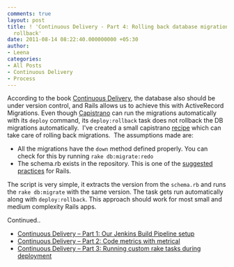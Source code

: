 ```yaml
---
comments: true
layout: post
title: ! 'Continuous Delivery - Part 4: Rolling back database migrations with Capistrano
  rollback'
date: 2011-08-14 08:22:40.000000000 +05:30
author: 
- Leena
categories:
- All Posts
- Continuous Delivery
- Process
---
```

According to the book <a href="http://www.amazon.com/gp/product/0321601912?tag=contindelive-20">Continuous Delivery</a>, the database also should be under version control, and Rails allows us to achieve this with ActiveRecord Migrations. Even though <a class="zem_slink" title="Capistrano" rel="homepage" href="http://www.capify.org/">Capistrano</a> can run the migrations automatically with its <code>deploy</code> command, its <code>deploy:rollback</code> task does not rollback the DB migrations automatically.  I've created a small capistrano <a href="https://github.com/multunus/capistrano-db-rollback">recipe</a> which can take care of rolling back migrations.  The assumptions made are:
<ul>
	<li>All the migrations have the <code>down</code> method defined properly. You can check for this by running <code>rake db:migrate:redo</code></li>
	<li>The schema.rb exists in the repository. This is one of the <a href="http://guides.rubyonrails.org/migrations.html#schema-dumps-and-source-control">suggested practices</a> for Rails.</li>
</ul>
The script is very simple, it extracts the version from the <code>schema.rb</code> and runs the <code>rake db:migrate</code> with the same version. The task gets run automatically along with <code>deploy:rollback</code>. This approach should work for most small and medium complexity Rails apps.

Continued..
<ul>
	<li><a title="Continuous Delivery – Part 1: Our Jenkins Build Pipeline setup" href="/2011/07/continuous-delivery-using-jenkins-build-pipeline/">Continuous Delivery – Part 1: Our Jenkins Build Pipeline setup</a></li>
	<li><a title="Continuous Delivery – Part 2: Code metrics with metrical" href="/2011/07/continuous-delivery-code-metrics-with-metrical/">Continuous Delivery – Part 2: Code metrics with metrical</a></li>
	<li><a title="Continuous Delivery – Part 3: Running custom rake tasks during deployment" href="/2011/07/continuous-delivery-contd/">Continuous Delivery – Part 3: Running custom rake tasks during deployment</a></li>
</ul>
</div>
